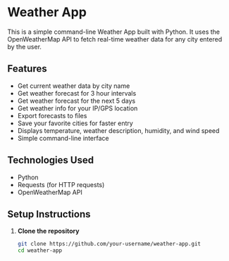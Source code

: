# **Weather App**

This is a simple command-line Weather App built with Python. It uses the OpenWeatherMap API to fetch real-time weather data for any city entered by the user.

## **Features**

- Get current weather data by city name
- Get weather forecast for 3 hour intervals
- Get weather forecast for the next 5 days
- Get weather info for your IP/GPS location
- Export forecasts to files
- Save your favorite cities for faster entry
- Displays temperature, weather description, humidity, and wind speed
- Simple command-line interface

## **Technologies Used**

- Python
- Requests (for HTTP requests)
- OpenWeatherMap API

## **Setup Instructions**

1. **Clone the repository**
   ```bash
   git clone https://github.com/your-username/weather-app.git
   cd weather-app